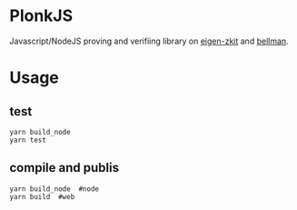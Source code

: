 # PlonkJS

Javascript/NodeJS proving and verifiing library on [eigen-zkit](https://github.com/0xEigenLabs/eigen-zkit) and [bellman](https://github.com/matter-labs/bellman).

# Usage

## test
```
yarn build_node
yarn test
```

## compile and publis
```
yarn build_node  #node
yarn build  #web
```
